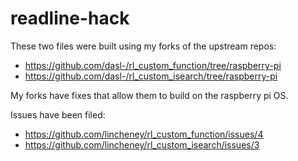 # readline-hack
These two files were built using my forks of the upstream repos:

* https://github.com/dasl-/rl_custom_function/tree/raspberry-pi
* https://github.com/dasl-/rl_custom_isearch/tree/raspberry-pi

My forks have fixes that allow them to build on the raspberry pi OS.

Issues have been filed:

* https://github.com/lincheney/rl_custom_function/issues/4
* https://github.com/lincheney/rl_custom_isearch/issues/3
